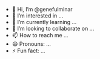 - 👋 Hi, I’m @genefulminar
- 👀 I’m interested in ...
- 🌱 I’m currently learning ...
- 💞️ I’m looking to collaborate on ...
- 📫 How to reach me ...
- 😄 Pronouns: ...
- ⚡ Fun fact: ...

<!---
genefulminar/genefulminar is a ✨ special ✨ repository because its `README.md` (this file) appears on your GitHub profile.
You can click the Preview link to take a look at your changes.
--->

